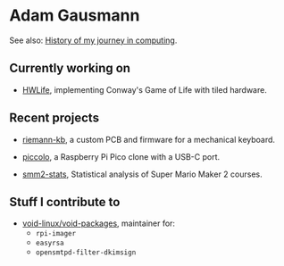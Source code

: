 # Adam Gausmann

See also: [History of my journey in computing](History.md).

## Currently working on

- [HWLife](https://github.com/agausmann/HWLife), implementing Conway's Game of
Life with tiled hardware.

## Recent projects 

- [riemann-kb](https://github.com/agausmann/riemann-kb), a custom PCB and
firmware for a mechanical keyboard.

- [piccolo](https://github.com/agausmann/piccolo), a Raspberry Pi Pico clone
  with a USB-C port.

- [smm2-stats](https://github.com/agausmann/smm2-stats), Statistical analysis of
Super Mario Maker 2 courses.

## Stuff I contribute to

- [void-linux/void-packages](https://github.com/void-linux/void-packages),
  maintainer for:
  - `rpi-imager`
  - `easyrsa`
  - `opensmtpd-filter-dkimsign`
